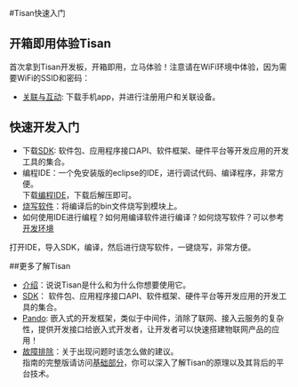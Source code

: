 #Tisan快速入门  
  

## 开箱即用体验Tisan  
首次拿到Tisan开发板，开箱即用，立马体验！注意请在WiFi环境中体验，因为需要WiFi的SSID和密码： 
 
- [关联与互动](Guide/app_dev.md): 下载手机app，并进行注册用户和关联设备。  
  
## 快速开发入门  
- 下载[SDK](): 软件包、应用程序接口API、软件框架、硬件平台等开发应用的开发工具的集合。  
- 编程IDE：一个免安装版的eclipse的IDE，进行调试代码、编译程序，非常方便。  
  下载[编程IDE](http://pan.baidu.com/s/1qW9VpX6)，下载后解压即可。
- [烧写软件](http://pan.baidu.com/s/1bnyk36n)：将编译后的bin文件烧写到模块上。  
- 如何使用IDE进行编程？如何用编译软件进行编译？如何烧写软件？可以参考[开发环境](开发环境.md)   

打开IDE，导入SDK，编译，然后进行烧写软件，一键烧写，非常方便。
   

##更多了解Tisan  

- [介绍](Guide/Introduction.md)：说说Tisan是什么和为什么你想要使用它。  
- [SDK]()： 软件包、应用程序接口API、软件框架、硬件平台等开发应用的开发工具的集合。  
- [Pando](固件开发.md): 嵌入式的开发框架，类似于中间件，消除了联网、接入云服务的复杂性，提供开发接口给嵌入式开发者，让开发者可以快速搭建物联网产品的应用！   
- [故障排除](Guide/Troubleshooting.md)：关于出现问题时该怎么做的建议。  
指南的完整版请访问[基础部分]()，你可以深入了解Tisan的原理以及其背后的平台技术。  







